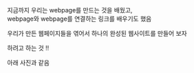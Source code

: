 지금까지 우리는 webpage를 만드는 것을 배웠고,  
webpage와 webpage를 연결하는 링크를 배우기도 했음  

우리가 만든 웹페이지들을 엮어서 하나의 완성된 웹사이트를 만들어 보자  

하려고 하는 것 !!  


아래 사진과 같음   

